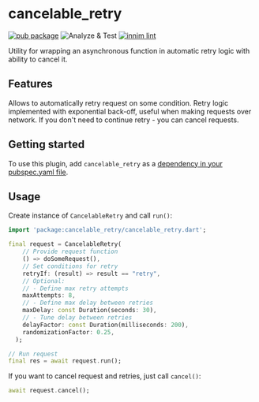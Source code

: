 # cancelable_retry

[![pub package](https://img.shields.io/pub/v/cancelable_retry)](https://pub.dartlang.org/packages/cancelable_retry)
![Analyze & Test](https://github.com/Innim/dart_cancelable_retry/actions/workflows/dart.yml/badge.svg?branch=main)
[![innim lint](https://img.shields.io/badge/style-innim_lint-40c4ff.svg)](https://pub.dev/packages/innim_lint)

Utility for wrapping an asynchronous function in automatic retry logic with ability to cancel it.

## Features

Allows to automatically retry request on some condition. Retry logic implemented with exponential back-off, useful when making requests over network.
If you don't need to continue retry - you can cancel requests.

## Getting started

To use this plugin, add `cancelable_retry` as a [dependency in your pubspec.yaml file](https://flutter.dev/platform-plugins/).

## Usage

Create instance of `CancelableRetry` and call `run()`:

```dart
import 'package:cancelable_retry/cancelable_retry.dart';

final request = CancelableRetry(
    // Provide request function
    () => doSomeRequest(),
    // Set conditions for retry
    retryIf: (result) => result == "retry",
    // Optional:
    // - Define max retry attempts
    maxAttempts: 8,
    // - Define max delay between retries
    maxDelay: const Duration(seconds: 30),
    // - Tune delay between retries
    delayFactor: const Duration(milliseconds: 200),
    randomizationFactor: 0.25,
  );

// Run request
final res = await request.run();
```

If you want to cancel request and retries, just call `cancel()`:

```dart
await request.cancel();
```